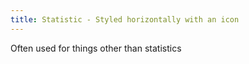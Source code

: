 ```yaml
---
title: Statistic - Styled horizontally with an icon
---
```

Often used for things other than statistics
